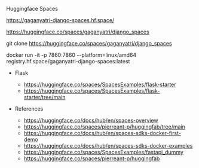 Huggingface Spaces

https://gaganyatri-django-spaces.hf.space/

https://huggingface.co/spaces/gaganyatri/django_spaces

git clone https://huggingface.co/spaces/gaganyatri/django_spaces

 docker run -it -p 7860:7860 --platform=linux/amd64    registry.hf.space/gaganyatri-django-spaces:latest

- Flask
    - https://huggingface.co/spaces/SpacesExamples/flask-starter
    - https://huggingface.co/spaces/SpacesExamples/flask-starter/tree/main

- References
    - https://huggingface.co/docs/hub/en/spaces-overview
    - https://huggingface.co/spaces/pierreant-p/huggingfab/tree/main
    - https://huggingface.co/docs/hub/en/spaces-sdks-docker-first-demo
    - https://huggingface.co/docs/hub/en/spaces-sdks-docker-examples
    - https://huggingface.co/spaces/SpacesExamples/fastapi_dummy
    - https://huggingface.co/spaces/pierreant-p/huggingfab